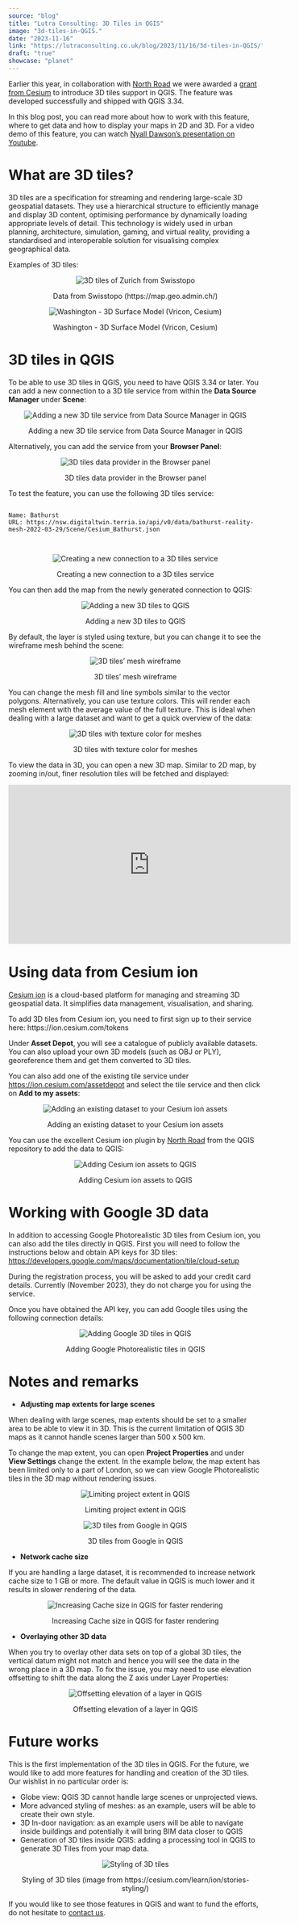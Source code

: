 ```yaml
---
source: "blog"
title: "Lutra Consulting: 3D Tiles in QGIS"
image: "3d-tiles-in-QGIS."
date: "2023-11-16"
link: "https://lutraconsulting.co.uk/blog/2023/11/16/3d-tiles-in-QGIS/"
draft: "true"
showcase: "planet"
---
```


<p>Earlier this year, in collaboration with <a href="https://north-road.com/2023/06/01/cesium-ecosystem-grant-win-for-qgis-3d-tiles/">North Road</a> we were awarded a <a href="https://cesium.com/cesium-ecosystem-grants/grant-directory/">grant from Cesium</a> to introduce 3D tiles support in QGIS. The feature was developed successfully and shipped with QGIS 3.34.</p>

<p>In this blog post, you can read more about how to work with this feature, where to get data and how to display your maps in 2D and 3D. For a video demo of this feature, you can watch <a href="https://www.youtube.com/watch?v=vazJlXTcLsw">Nyall Dawson’s presentation on Youtube</a>.</p>

<h1 id="what-are-3d-tiles">What are 3D tiles?</h1>

<p>3D tiles are a specification for streaming and rendering large-scale 3D geospatial datasets. They use a hierarchical structure to efficiently manage and display 3D content, optimising performance by dynamically loading appropriate levels of detail. This technology is widely used in urban planning, architecture, simulation, gaming, and virtual reality, providing a standardised and interoperable solution for visualising complex geographical data.</p>

<p>Examples of 3D tiles:</p>

<center>
  <p><img title="3D tiles of Zurich from Swisstopo" src="https://lutraconsulting.co.uk/img/posts/3d_tiles_example_1.png" alt="3D tiles of Zurich from Swisstopo" /></p>
  Data from Swisstopo (https://map.geo.admin.ch/)
</center>

<center>
  <p><img title="Washington - 3D Surface Model (Vricon, Cesium)" src="https://lutraconsulting.co.uk/img/posts/3d_tiles_example_2.png" alt="Washington - 3D Surface Model (Vricon, Cesium)" /></p>
  Washington - 3D Surface Model (Vricon, Cesium)
</center>

<h1 id="3d-tiles-in-qgis">3D tiles in QGIS</h1>

<p>To be able to use 3D tiles in QGIS, you need to have QGIS 3.34 or later. You can add a new connection to a 3D tile service from within the <strong>Data Source Manager</strong> under <strong>Scene</strong>:</p>

<center>
  <p><img title="Adding a new 3D tile service from Data Source Manager in QGIS" src="https://lutraconsulting.co.uk/img/posts/3d_tiles_data_source_manager.png" alt="Adding a new 3D tile service from Data Source Manager in QGIS" /></p>
  Adding a new 3D tile service from Data Source Manager in QGIS
</center>

<p>Alternatively, you can add the service from your <strong>Browser Panel</strong>:</p>

<center>
  <p><img title="3D tiles data provider in the Browser panel" src="https://lutraconsulting.co.uk/img/posts/3d_tiles_browser_panel.png" alt="3D tiles data provider in the Browser panel" /></p>
  3D tiles data provider in the Browser panel
</center>

<p>To test the feature, you can use the following 3D tiles service:</p>

<div class="highlighter-rouge"><div class="highlight"><pre class="highlight"><code>
Name: Bathurst
URL: https://nsw.digitaltwin.terria.io/api/v0/data/bathurst-reality-mesh-2022-03-29/Scene/Cesium_Bathurst.json

</code></pre></div></div>

<center>
  <p><img title="Creating a new connection to a 3D tiles service" src="https://lutraconsulting.co.uk/img/posts/3d_tiles_scene_bathurst.png" alt="Creating a new connection to a 3D tiles service" /></p>
  Creating a new connection to a 3D tiles service
</center>

<p>You can then add the map from the newly generated connection to QGIS:</p>

<center>
  <p><img title="Adding a new 3D tiles to QGIS" src="https://lutraconsulting.co.uk/img/posts/3d_tiles_2d_bathurst.png" alt="Adding a new 3D tiles to QGIS" /></p>
  Adding a new 3D tiles to QGIS
</center>

<p>By default, the layer is styled using texture, but you can change it to see the wireframe mesh behind the scene:</p>

<center>
  <p><img title="3D tiles’ mesh wireframe" src="https://lutraconsulting.co.uk/img/posts/3d_tiles_2d_mesh_bathurst.png" alt="3D tiles’ mesh wireframe" /></p>
  3D tiles’ mesh wireframe
</center>

<p>You can change the mesh fill and line symbols similar to the vector polygons. Alternatively, you can use texture colors. This will render each mesh element with the average value of the full texture. This is ideal when dealing with a large dataset and want to get a quick overview of the data:</p>

<center>
  <p><img title="3D tiles with texture color for meshes" src="https://lutraconsulting.co.uk/img/posts/3d_tiles_2d_mesh_styled_bathurst.png" alt="3D tiles with texture color for meshes" /></p>
  3D tiles with texture color for meshes
</center>

<p>To view the data in 3D, you can open a new 3D map. Similar to 2D map, by zooming in/out, finer resolution tiles will be fetched and displayed:</p>

<center>
   <iframe width="560" height="315" src="https://www.youtube.com/embed/fCnxkzkc3-M?si=oheQwvOZH-0xaZBe&amp;start=11" title="YouTube video player" frameborder="0" allow="accelerometer; autoplay; clipboard-write; encrypted-media; gyroscope; picture-in-picture; web-share" allowfullscreen=""></iframe>
</center>

<h1 id="using-data-from-cesium-ion">Using data from Cesium ion</h1>

<p><a href="https://ion.cesium.com/">Cesium ion</a> is a cloud-based platform for managing and streaming 3D geospatial data. It simplifies data management, visualisation, and sharing.</p>

<p>To add 3D tiles from Cesium ion, you need to first sign up to their service here:
https://ion.cesium.com/tokens</p>

<p>Under <strong>Asset Depot</strong>, you will see a catalogue of publicly available datasets. You can also upload your own 3D models (such as OBJ or PLY), georeference them and get them converted to 3D tiles.</p>

<p>You can also add one of the existing tile service under <a href="https://ion.cesium.com/assetdepot">https://ion.cesium.com/assetdepot</a> and select the tile service and then click on <strong>Add to my assets</strong>:</p>

<center>
  <p><img title="Adding an existing dataset to your Cesium ion assets" src="https://lutraconsulting.co.uk/img/posts/3d_tiles_cesium_ion.png" alt="Adding an existing dataset to your Cesium ion assets" /></p>
  Adding an existing dataset to your Cesium ion assets
</center>

<p>You can use the excellent Cesium ion plugin by <a href="https://plugins.qgis.org/plugins/cesium_ion/">North Road</a> from the QGIS repository to add the data to QGIS:</p>

<center>
  <p><img title="Adding Cesium ion assets to QGIS" src="https://lutraconsulting.co.uk/img/posts/3d_tiles_cesium_ion_assets.png" alt="Adding Cesium ion assets to QGIS" /></p>
  Adding Cesium ion assets to QGIS
</center>

<h1 id="working-with-google-3d-data">Working with Google 3D data</h1>

<p>In addition to accessing Google Photorealistic 3D tiles from Cesium ion, you can also add the tiles directly in QGIS. First you will need to follow the instructions below and obtain API keys for 3D tiles:
<a href="https://developers.google.com/maps/documentation/tile/cloud-setup">https://developers.google.com/maps/documentation/tile/cloud-setup</a></p>

<p>During the registration process, you will be asked to add your credit card details. Currently (November 2023), they do not charge you for using the service.</p>

<p>Once you have obtained the API key, you can add Google tiles using the following connection details:</p>

<center>
  <p><img title="Adding Google 3D tiles in QGIS" src="https://lutraconsulting.co.uk/img/posts/3d_tiles_google_connection.png" alt="Adding Google 3D tiles in QGIS" /></p>
  Adding Google Photorealistic tiles in QGIS
</center>

<h1 id="notes-and-remarks">Notes and remarks</h1>

<ul>
  <li><strong>Adjusting  map extents for large scenes</strong></li>
</ul>

<p>When dealing with large scenes, map extents should be set to a smaller area to be able to view it in 3D. This is the current limitation of QGIS 3D maps as it cannot handle scenes larger than 500 x 500 km.</p>

<p>To change the map extent, you can open <strong>Project Properties</strong> and under <strong>View Settings</strong> change the extent. In the example below, the map extent has been limited only to a part of London, so we can view Google Photorealistic tiles in the 3D map without rendering issues.</p>

<center>
  <p><img title="Limiting project extent in QGIS" src="https://lutraconsulting.co.uk/img/posts/3d_tiles_map_extent.png" alt="Limiting project extent in QGIS" /></p>
  Limiting project extent in QGIS
</center>

<center>
  <p><img title="3D tiles from Google in QGIS" src="https://lutraconsulting.co.uk/img/posts/3d_map_3d_london.png" alt="3D tiles from Google in QGIS" /></p>
  3D tiles from Google in QGIS
</center>

<ul>
  <li><strong>Network cache size</strong></li>
</ul>

<p>If you are handling a large dataset, it is recommended to increase network cache size to 1 GB or more. The default value in QGIS is much lower and it results in slower rendering of the data.</p>

<center>
  <p><img title="Increasing Cache size in QGIS for faster rendering" src="https://lutraconsulting.co.uk/img/posts/3d_tiles_network_cache.png" alt="Increasing Cache size in QGIS for faster rendering" /></p>
  Increasing Cache size in QGIS for faster rendering
</center>

<ul>
  <li><strong>Overlaying other 3D data</strong></li>
</ul>

<p>When you try to overlay other data sets on top of a global 3D tiles, the vertical datum might not match and hence you will see the data in the wrong place in a 3D map. To fix the issue, you may need to use elevation offsetting to shift the data along the Z axis under Layer Properties:</p>

<center>
  <p><img title="Offsetting elevation of a layer in QGIS" src="https://lutraconsulting.co.uk/img/posts/3d_tiles_elevation_offset.png" alt="Offsetting elevation of a layer in QGIS" /></p>
  Offsetting elevation of a layer in QGIS
</center>

<h1 id="future-works">Future works</h1>

<p>This is the first implementation of the 3D tiles in QGIS. For the future, we would like to add more features for handling and creation of the 3D tiles. Our wishlist in no particular order is:</p>

<ul>
  <li>Globe view: QGIS 3D cannot handle large scenes or unprojected views.</li>
  <li>More advanced styling of meshes: as an example, users will be able to create their own style.</li>
  <li>3D In-door navigation: as an example users will be able to navigate inside buildings and potentially it will bring BIM data closer to QGIS</li>
  <li>Generation of 3D tiles inside QGIS: adding a processing tool in QGIS to generate 3D Tiles from your map data.</li>
</ul>

<center>
  <p><img title="Styling of 3D tiles" src="https://lutraconsulting.co.uk/img/posts/3d_tiles_3d_styled_mesh.png" alt="Styling of 3D tiles" /></p>
  Styling of 3D tiles (image from https://cesium.com/learn/ion/stories-styling/)
</center>

<p>If you would like to see those features in QGIS and want to fund the efforts, do not hesitate to <a href="mailto:info@lutraconsulting.co.uk">contact us</a>.</p>
